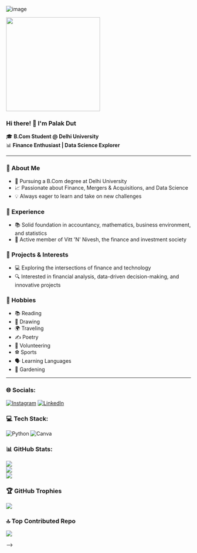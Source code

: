 ![image](https://github.com/palakdutt/palakdutt/assets/173567881/10e0cffa-7526-4e2e-8ae2-b00c75016965)

<img src="[https://s3.ezgif.com/tmp/ezgif-3-0ca4403fb4.gif](https://media.licdn.com/dms/image/D5616AQGRUCL9gZjPTQ/profile-displaybackgroundimage-shrink_350_1400/0/1720164007170?e=1725494400&v=beta&t=PvjQfGKDI0GEh6o3LgFOCZ0aFX1e4jUFW0LGtunovEg)" width="256" />


### Hi there! 👋 I'm Palak Dut

🎓 **B.Com Student @ Delhi University**  
📊 **Finance Enthusiast | Data Science Explorer**  

---

### 🌟 About Me
- 🏫 Pursuing a B.Com degree at Delhi University
- 📈 Passionate about Finance, Mergers & Acquisitions, and Data Science
- 💡 Always eager to learn and take on new challenges

### 💼 Experience
- 📚 Solid foundation in accountancy, mathematics, business environment, and statistics
- 🤝 Active member of Vitt 'N' Nivesh, the finance and investment society

### 🚀 Projects & Interests
- 💻 Exploring the intersections of finance and technology
- 🔍 Interested in financial analysis, data-driven decision-making, and innovative projects

### 🌴 Hobbies
- 📚 Reading
- 🎨 Drawing
- 🌍 Traveling
- ✍️ Poetry
- 🤝 Volunteering
- ⚽ Sports
- 🗣️ Learning Languages
- 🌿 Gardening

---

### 🌐 Socials:
[![Instagram](https://img.shields.io/badge/Instagram-%23E4405F.svg?logo=Instagram&logoColor=white)](https://instagram.com/palak._.dutt) [![LinkedIn](https://img.shields.io/badge/LinkedIn-%230077B5.svg?logo=linkedin&logoColor=white)](https://linkedin.com/in/https://www.linkedin.com/in/palak-dutt) 

### 💻 Tech Stack:
![Python](https://img.shields.io/badge/python-3670A0?style=for-the-badge&logo=python&logoColor=ffdd54) ![Canva](https://img.shields.io/badge/Canva-%2300C4CC.svg?style=for-the-badge&logo=Canva&logoColor=white) 


### 📊 GitHub Stats:
![](https://github-readme-stats.vercel.app/api?username=palakdutt&theme=dark&hide_border=false&include_all_commits=true&count_private=true)<br/>
![](https://github-readme-streak-stats.herokuapp.com/?user=palakdutt&theme=dark&hide_border=false)<br/>
![](https://github-readme-stats.vercel.app/api/top-langs/?username=palakdutt&theme=dark&hide_border=false&include_all_commits=true&count_private=true&layout=compact)

### 🏆 GitHub Trophies
![](https://github-profile-trophy.vercel.app/?username=palakdutt&theme=tokyonight&no-frame=false&no-bg=false&margin-w=4)

### 🔝 Top Contributed Repo
![](https://github-contributor-stats.vercel.app/api?username=palakdutt&limit=5&theme=tokyonight&combine_all_yearly_contributions=true)



-->
